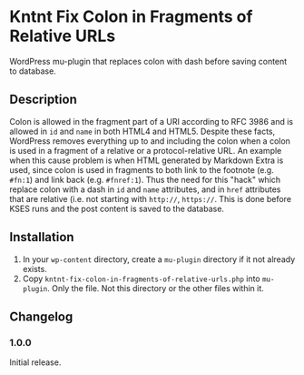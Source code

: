 # Kntnt Fix Colon in Fragments of Relative URLs

WordPress mu-plugin that replaces colon with dash before saving content to database.

## Description

Colon is allowed in the fragment part of a URI according to RFC 3986 and is allowed in `id` and `name` in both HTML4 and HTML5. Despite these facts, WordPress removes everything up to and including the colon when a colon is used in a fragment of a relative or a protocol-relative URL. An example when this cause problem is when HTML generated by Markdown Extra is used, since colon is used in fragments to both link to the footnote (e.g. `#fn:1`) and link back (e.g. `#fnref:1`). Thus the need for this "hack" which replace colon with a dash in `id` and `name` attributes, and in `href` attributes that are relative (i.e. not starting with `http://`, `https://`. This is done before KSES runs and the post content is saved to the database.

## Installation

1. In your `wp-content` directory, create a `mu-plugin` directory if it not already exists.
2. Copy `kntnt-fix-colon-in-fragments-of-relative-urls.php` into `mu-plugin`. Only the file. Not this directory or the other files within it.

## Changelog

### 1.0.0

Initial release.

